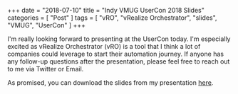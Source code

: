 +++
date = "2018-07-10"
title = "Indy VMUG UserCon 2018 Slides"
categories = [ "Post" ]
tags = [ "vRO", "vRealize Orchestrator", "slides", "VMUG", "UserCon" ]
+++

I'm really looking forward to presenting at the UserCon today. I'm especially excited as vRealize Orchestrator (vRO) is a tool that I think a lot of companies could leverage to start their automation journey. If anyone has any follow-up questions after the presentation, please feel free to reach out to me via Twitter or Email.

As promised, you can download the slides from my presentation [here](/Simplifying_vSphere_Automation_with_vRealize_Orchestrator.pptx).
